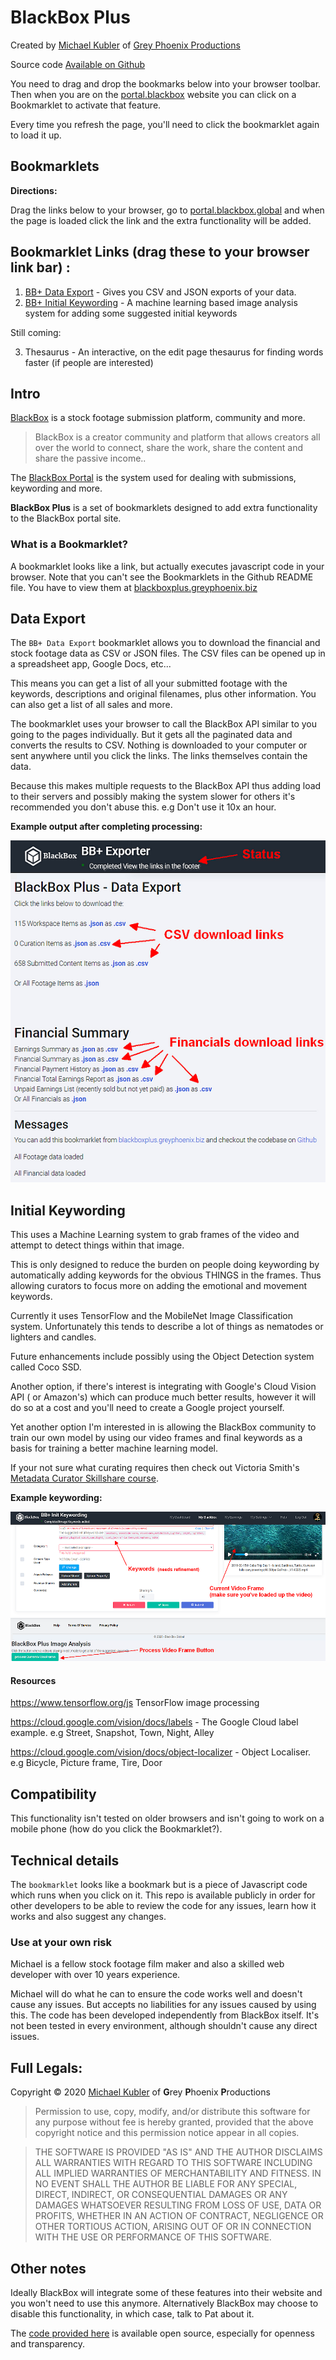 # BlackBox Plus

Created by [Michael Kubler](https://www.kublermdk.com/) of [Grey Phoenix Productions](https://www.greyphoenix.biz/)

Source code [Available on Github](https://github.com/kublermdk/BlackBox-Plus) 

You need to drag and drop the bookmarks below into your browser toolbar. Then when you are on the [portal.blackbox](https://portal.blackbox.global/footage/workspace) website you can click on a Bookmarklet to activate that feature.

Every time you refresh the page, you'll need to click the bookmarklet again to load it up.

## Bookmarklets

**Directions:**

Drag the links below to your browser, go to [portal.blackbox.global](https://portal.blackbox.global/) and when the page is loaded click the link and the extra functionality will be added.

## Bookmarklet Links (drag these to your browser link bar) :

1. <a class="bookmarklet" href="javascript:(function () {console.debug('Loading BlackBox Plus Exporter');let script = document.createElement('script');script.src = 'https://blackboxplus.greyphoenix.biz/dist/export.js';document.head.appendChild(script);})();">BB+ Data Export</a> - Gives you CSV and JSON exports of your data.
2. <a class="bookmarklet" href="javascript:(function () {console.debug('Loading BlackBox Plus Exporter');let script = document.createElement('script');script.src = 'https://blackboxplus.greyphoenix.biz/dist/initialKeywordingTensorflow.js';document.head.appendChild(script);})();">BB+ Initial Keywording</a> - A machine learning based image analysis system for adding some suggested initial keywords

Still coming:

3. Thesaurus - An interactive, on the edit page thesaurus for finding words faster (if people are interested)

## Intro

[BlackBox](https://blackbox.global/) is a stock footage submission platform, community and more.

> BlackBox is a creator community and platform that allows creators all over the world to connect, share the work, share the content and share the passive income..

The [BlackBox Portal](https://portal.blackbox.global/) is the system used for dealing with submissions, keywording and more.


**BlackBox Plus** is a set of bookmarklets designed to add extra functionality to the BlackBox portal site.


### What is a Bookmarklet?

A bookmarklet looks like a link, but actually executes javascript code in your browser. Note that you can't see the Bookmarklets in the Github README file. You have to view them at [blackboxplus.greyphoenix.biz](https://blackboxplus.greyphoenix.biz/)

## Data Export

The `BB+ Data Export` bookmarklet allows you to download the financial and stock footage data as CSV or JSON files. The CSV files can be opened up in a spreadsheet app, Google Docs, etc...

This means you can get a list of all your submitted footage with the keywords, descriptions and original filenames, plus other information. You can also get a list of all sales and more.

The bookmarklet uses your browser to call the BlackBox API similar to you going to the pages individually. But it gets all the paginated data and converts the results to CSV.
Nothing is downloaded to your computer or sent anywhere until you click the links. The links themselves contain the data.

Because this makes multiple requests to the BlackBox API thus adding load to their servers and possibly making the system slower for others it's recommended you don't abuse this. e.g Don't use it 10x an hour.

**Example output after completing processing:**

![Example Data Export output after completing processing with annotations](images/bbox_plus_example_data_export_with_annotations.png)


## Initial Keywording

This uses a Machine Learning system to grab frames of the video and attempt to detect things within that image.

This is only designed to reduce the burden on people doing keywording by automatically adding keywords for the obvious THINGS in the frames.
Thus allowing curators to focus more on adding the emotional and movement keywords.

Currently it uses TensorFlow and the MobileNet Image Classification system. Unfortunately this tends to describe a lot of things as nematodes or lighters and candles.

Future enhancements include possibly using the Object Detection system called Coco SSD.

Another option, if there's interest is integrating with Google's Cloud Vision API ( or Amazon's) which can produce much better results, however it will do so at a cost and you'll need to create a Google project yourself.

Yet another option I'm interested in is allowing the BlackBox community to train our own model by using our video frames and final keywords as a basis for training a better machine learning model.

If your not sure what curating requires then check out Victoria Smith's [Metadata Curator Skillshare course](https://skl.sh/2MZ1hsM). 

**Example keywording:**

![Example Initial Keywording usage and output](images/bbox_plus_example_process_current_video_frame_with_annotations.png)


#### Resources
https://www.tensorflow.org/js TensorFlow image processing

https://cloud.google.com/vision/docs/labels - The Google Cloud label example. e.g Street, Snapshot, Town, Night, Alley

https://cloud.google.com/vision/docs/object-localizer - Object Localiser. e.g Bicycle, Picture frame, Tire, Door


## Compatibility

This functionality isn't tested on older browsers and isn't going to work on a mobile phone (how do you click the Bookmarklet?).


## Technical details

The `bookmarklet` looks like a bookmark but is a piece of Javascript code which runs when you click on it.
This repo is available publicly in order for other developers to be able to review the code for any issues, learn how it works and also suggest any changes.



### Use at your own risk
Michael is a fellow stock footage film maker and also a skilled web developer with over 10 years experience.

Michael will do what he can to ensure the code works well and doesn't cause any issues. But accepts no liabilities for any issues caused by using this. The code has been developed independently from BlackBox itself.
It's not been tested in every environment, although shouldn't cause any direct issues.

## Full Legals:

Copyright © 2020 [Michael Kubler](https://www.kublermdk.com/) of **G**rey **P**hoenix **P**roductions

> Permission to use, copy, modify, and/or distribute this software for any purpose without fee is hereby granted, provided that the above copyright notice and this permission notice appear in all copies.

> THE SOFTWARE IS PROVIDED "AS IS" AND THE AUTHOR DISCLAIMS ALL WARRANTIES WITH REGARD TO THIS SOFTWARE INCLUDING ALL IMPLIED WARRANTIES OF MERCHANTABILITY AND FITNESS. IN NO EVENT SHALL THE AUTHOR BE LIABLE FOR ANY SPECIAL, DIRECT, INDIRECT, OR CONSEQUENTIAL DAMAGES OR ANY DAMAGES WHATSOEVER RESULTING FROM LOSS OF USE, DATA OR PROFITS, WHETHER IN AN ACTION OF CONTRACT, NEGLIGENCE OR OTHER TORTIOUS ACTION, ARISING OUT OF OR IN CONNECTION WITH THE USE OR PERFORMANCE OF THIS SOFTWARE.


## Other notes

Ideally BlackBox will integrate some of these features into their website and you won't need to use this anymore.
Alternatively BlackBox may choose to disable this functionality, in which case, talk to Pat about it.

The [code provided here](https://github.com/kublermdk/BlackBox-Plus) is available open source, especially for openness and transparency.

<link media="all" rel="stylesheet" href="index.css" />